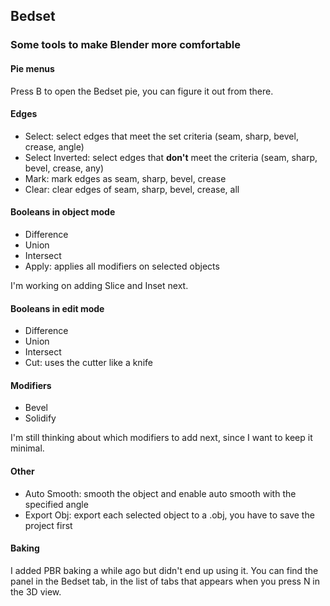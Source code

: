 ## Bedset

### Some tools to make Blender more comfortable

#### Pie menus
Press B to open the Bedset pie, you can figure it out from there.

#### Edges

* Select: select edges that meet the set criteria (seam, sharp, bevel, crease, angle)
* Select Inverted: select edges that **don't** meet the criteria (seam, sharp, bevel, crease, any)
* Mark: mark edges as seam, sharp, bevel, crease
* Clear: clear edges of seam, sharp, bevel, crease, all

#### Booleans in object mode

* Difference
* Union
* Intersect
* Apply: applies all modifiers on selected objects

I'm working on adding Slice and Inset next.

#### Booleans in edit mode

* Difference
* Union
* Intersect
* Cut: uses the cutter like a knife

#### Modifiers

* Bevel
* Solidify

I'm still thinking about which modifiers to add next, since I want to keep it minimal.

#### Other

* Auto Smooth: smooth the object and enable auto smooth with the specified angle
* Export Obj: export each selected object to a .obj, you have to save the project first

#### Baking

I added PBR baking a while ago but didn't end up using it. You can find the panel in the Bedset tab, in the list of tabs that appears when you press N in the 3D view.
